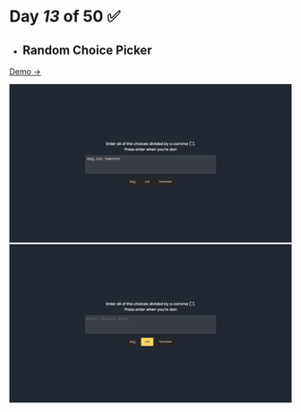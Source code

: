 # Day  *13* of 50 ✅

* ## Random Choice Picker

 [Demo → ](https://chapst1.github.io/50-days-of-js/day-13/)

![Primer Diseno](./screenshot/1.png)
![Primer Diseno](./screenshot/2.png)

